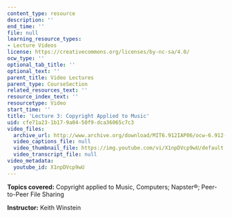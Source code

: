 ```yaml
---
content_type: resource
description: ''
end_time: ''
file: null
learning_resource_types:
- Lecture Videos
license: https://creativecommons.org/licenses/by-nc-sa/4.0/
ocw_type: ''
optional_tab_title: ''
optional_text: ''
parent_title: Video Lectures
parent_type: CourseSection
related_resources_text: ''
resource_index_text: ''
resourcetype: Video
start_time: ''
title: 'Lecture 3: Copyright Applied to Music'
uid: cfe71a23-1b17-9a04-50f9-dca36065c7c3
video_files:
  archive_url: http://www.archive.org/download/MIT6.912IAP06/ocw-6.912-26jan2006-220k.mp4
  video_captions_file: null
  video_thumbnail_file: https://img.youtube.com/vi/X1npDVcp9wU/default.jpg
  video_transcript_file: null
video_metadata:
  youtube_id: X1npDVcp9wU
---
```


**Topics covered:** Copyright applied to Music, Computers; Napster®; Peer-to-Peer File Sharing

**Instructor:** Keith Winstein

